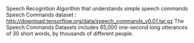 
Speech Recognition
Algorithm that understands simple speech commands
Speech Commands dataset : http://download.tensorflow.org/data/speech_commands_v0.01.tar.gz
The Speech Commands Datasets includes 65,000 one-second long utterances of 30 short words, by thousands of different people.